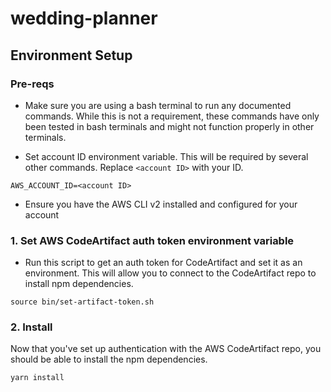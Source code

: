 # wedding-planner

## Environment Setup

### Pre-reqs

- Make sure you are using a bash terminal to run any documented commands. While this is not a requirement, these commands have only been tested in bash terminals and might not function properly in other terminals.

- Set account ID environment variable. This will be required by several other commands. Replace `<account ID>` with your ID.

```
AWS_ACCOUNT_ID=<account ID>
```

- Ensure you have the AWS CLI v2 installed and configured for your account

### 1. Set AWS CodeArtifact auth token environment variable

- Run this script to get an auth token for CodeArtifact and set it as an environment. This will allow you to connect to the CodeArtifact repo to install npm dependencies.

```
source bin/set-artifact-token.sh
```

### 2. Install

Now that you've set up authentication with the AWS CodeArtifact repo, you should be able to install the npm dependencies.

```
yarn install
```
